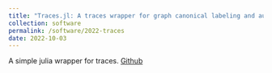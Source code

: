 ```yaml
---
title: "Traces.jl: A traces wrapper for graph canonical labeling and automorphism group computation"
collection: software
permalink: /software/2022-traces
date: 2022-10-03
---
```


A simple julia wrapper for traces. [Github](https://github.com/lidingxu/Traces.jl)